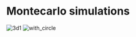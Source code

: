 # Montecarlo simulations
![3d1](https://github.com/user-attachments/assets/94c90e9e-5edb-4415-9c51-9559e92cca07)
![with_circle](https://github.com/user-attachments/assets/f9ed881d-204c-4301-8ab8-23101a837472)
